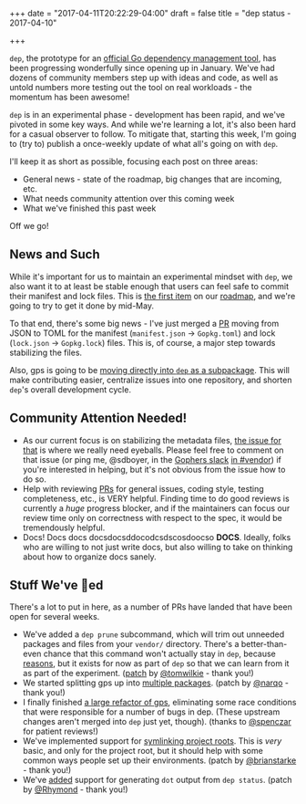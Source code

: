 +++
date = "2017-04-11T20:22:29-04:00"
draft = false
title = "dep status - 2017-04-10"

+++

`dep`, the prototype for an [official Go dependency management tool](https://github.com/golang/dep), has been progressing wonderfully since opening up in January. We've had dozens of community members step up with ideas and code, as well as untold numbers more testing out the tool on real workloads - the momentum has been awesome!

`dep` is in an experimental phase - development has been rapid, and we've pivoted in some key ways. And while we're learning a lot, it's also been hard for a casual observer to follow. To mitigate that, starting this week, I'm going to (try to) publish a once-weekly update of what all's going on with `dep`.

I'll keep it as short as possible, focusing each post on three areas:

* General news - state of the roadmap, big changes that are incoming, etc.
* What needs community attention over this coming week
* What we've finished this past week

Off we go!

## News and Such

While it's important for us to maintain an experimental mindset with `dep`, we also want it to at least be stable enough that users can feel safe to commit their manifest and lock files. This is [the first item](https://github.com/golang/dep/milestone/1) on our [roadmap](https://github.com/golang/dep/wiki/Roadmap), and we're going to try to get it done by mid-May.

To that end, there's some big news - I've just merged a [PR](https://github.com/golang/dep/pull/342) moving from JSON to TOML for the manifest (`manifest.json` -> `Gopkg.toml`) and lock (`lock.json` -> `Gopkg.lock`) files. This is, of course, a major step towards stabilizing the files.

Also, gps is going to be [moving directly into `dep` as a subpackage](https://github.com/golang/dep/issues/300). This will make contributing easier, centralize issues into one repository, and shorten `dep`'s overall development cycle.

## Community Attention Needed!

* As our current focus is on stabilizing the metadata files, [the issue for that](https://github.com/golang/dep/issues/276) is where we really need eyeballs. Please feel free to comment on that issue (or ping me, @sdboyer, in the [Gophers slack](https://invite.slack.golangbridge.org/) [in #vendor](https://gophers.slack.com/messages/C0M5YP9LN)) if you're interested in helping, but it's not obvious from the issue how to do so.
* Help with reviewing [PRs](https://github.com/golang/dep/pulls) for general issues, coding style, testing completeness, etc., is VERY helpful. Finding time to do good reviews is currently a _huge_ progress blocker, and if the maintainers can focus our review time only on correctness with respect to the spec, it would be tremendously helpful.
* Docs! Docs docs docsdocsddocodcsdscosdoocso **DOCS**. Ideally, folks who are willing to not just write docs, but also willing to take on thinking about how to organize docs sanely.

## Stuff We've 🚢ed

There's a lot to put in here, as a number of PRs have landed that have been open for several weeks.

* We've added a `dep prune` subcommand, which will trim out unneeded packages and files from your `vendor/` directory. There's a better-than-even chance that this command won't actually stay in `dep`, because [reasons](https://github.com/golang/dep/issues/120#issuecomment-284126173), but it exists for now as part of `dep` so that we can learn from it as part of the experiment. ([patch](https://github.com/golang/dep/issues/322) by [@tomwilkie](https://github.com/tomwilkie) - thank you!)
* We started splitting gps up into [multiple packages](https://github.com/sdboyer/gps/pull/189). (patch by [@narqo](https://github.com/narqo) - thank you!)
* I finally finished [a large refactor of gps](https://github.com/sdboyer/gps/pull/196), eliminating some race conditions that were responsible for a number of bugs in dep. (These upstream changes aren't merged into `dep` just yet, though). (thanks to [@spenczar](https://github.com/spenczar) for patient reviews!)
* We've implemented support for [symlinking project roots](https://github.com/golang/dep/pull/247). This is *very* basic, and only for the project root, but it should help with some common ways people set up their environments. (patch by [@brianstarke](https://github.com/brianstarke) - thank you!)
* We've [added](https://github.com/golang/dep/pull/271) support for generating `dot` output from `dep status`. (patch by [@Rhymond](https://github.com/Rhymond) - thank you!)